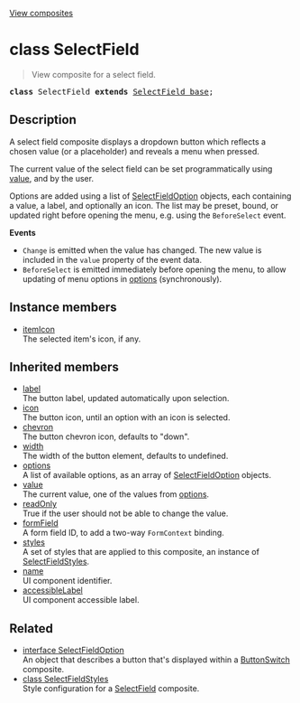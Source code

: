 [View composites](../index.md)

# class SelectField

> View composite for a select field.

<pre class="docgen_signature"><b>class</b> SelectField <b>extends</b> <a href="SelectField_base.md">SelectField_base</a>;</pre>

## Description

A select field composite displays a dropdown button which reflects a chosen value (or a placeholder) and reveals a menu when pressed.

The current value of the select field can be set programmatically using [value](SelectField_base_value.md), and by the user.

Options are added using a list of [SelectFieldOption](SelectFieldOption.md) objects, each containing a value, a label, and optionally an icon. The list may be preset, bound, or updated right before opening the menu, e.g. using the `BeforeSelect` event.

**Events**
- `Change` is emitted when the value has changed. The new value is included in the `value` property of the event data.
- `BeforeSelect` is emitted immediately before opening the menu, to allow updating of menu options in [options](SelectField_base_options.md) (synchronously).

## Instance members

- [<!--{ref:property}-->itemIcon](SelectField_itemIcon.md) <!--{refchip:protected}-->\
    The selected item's icon, if any.

## Inherited members

- [<!--{ref:property}-->label](SelectField_base_label.md) \
    The button label, updated automatically upon selection.
- [<!--{ref:property}-->icon](SelectField_base_icon.md) \
    The button icon, until an option with an icon is selected.
- [<!--{ref:property}-->chevron](SelectField_base_chevron.md) \
    The button chevron icon, defaults to "down".
- [<!--{ref:property}-->width](SelectField_base_width.md) \
    The width of the button element, defaults to undefined.
- [<!--{ref:property}-->options](SelectField_base_options.md) \
    A list of available options, as an array of [SelectFieldOption](SelectFieldOption.md) objects.
- [<!--{ref:property}-->value](SelectField_base_value.md) \
    The current value, one of the values from [options](SelectField_base_options.md).
- [<!--{ref:property}-->readOnly](SelectField_base_readOnly.md) \
    True if the user should not be able to change the value.
- [<!--{ref:property}-->formField](SelectField_base_formField.md) \
    A form field ID, to add a two-way `FormContext` binding.
- [<!--{ref:property}-->styles](SelectField_base_styles.md) \
    A set of styles that are applied to this composite, an instance of [SelectFieldStyles](SelectFieldStyles.md).
- [<!--{ref:property}-->name](SelectField_base_name.md) \
    UI component identifier.
- [<!--{ref:property}-->accessibleLabel](SelectField_base_accessibleLabel.md) \
    UI component accessible label.

## Related

- [<!--{ref:interface}-->interface SelectFieldOption](SelectFieldOption.md) \
    An object that describes a button that's displayed within a [ButtonSwitch](ButtonSwitch.md) composite.
- [<!--{ref:class}-->class SelectFieldStyles](SelectFieldStyles.md) \
    Style configuration for a [SelectField](SelectField.md) composite.